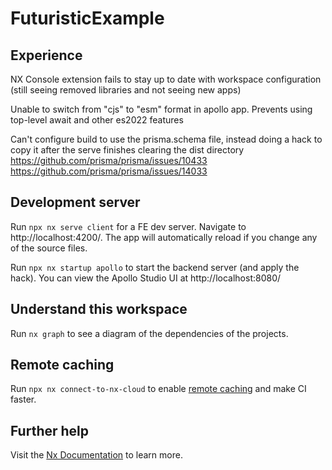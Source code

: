 # FuturisticExample

## Experience

NX Console extension fails to stay up to date with workspace configuration (still seeing removed libraries and not seeing new apps)

Unable to switch from "cjs" to "esm" format in apollo app. Prevents using top-level await and other es2022 features

Can't configure build to use the prisma.schema file, instead doing a hack to copy it after the serve finishes clearing the dist directory
https://github.com/prisma/prisma/issues/10433
https://github.com/prisma/prisma/issues/14033

## Development server

Run `npx nx serve client` for a FE dev server. Navigate to http://localhost:4200/. The app will automatically reload if you change any of the source files.

Run `npx nx startup apollo` to start the backend server (and apply the hack). You can view the Apollo Studio UI at http://localhost:8080/

## Understand this workspace

Run `nx graph` to see a diagram of the dependencies of the projects.

## Remote caching

Run `npx nx connect-to-nx-cloud` to enable [remote caching](https://nx.app) and make CI faster.

## Further help

Visit the [Nx Documentation](https://nx.dev) to learn more.
